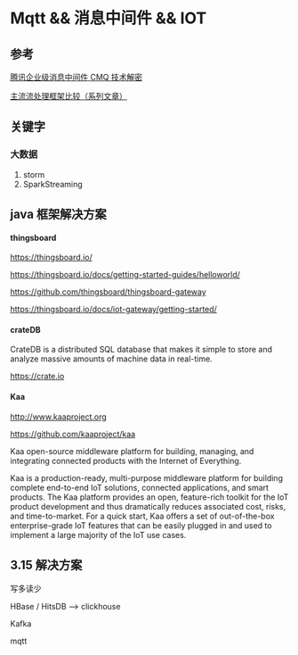 # Mqtt && 消息中间件 && IOT

## 参考

[腾讯企业级消息中间件 CMQ 技术解密](https://zhuanlan.zhihu.com/p/32553401)

[主流流处理框架比较（系列文章）
](http://www.infoq.com/cn/articles/comparison-of-main-stream-processing-framework)

## 关键字

### 大数据

1. storm
2. SparkStreaming


## java 框架解决方案

#### thingsboard

https://thingsboard.io/

https://thingsboard.io/docs/getting-started-guides/helloworld/

https://github.com/thingsboard/thingsboard-gateway

https://thingsboard.io/docs/iot-gateway/getting-started/

#### crateDB

CrateDB is a distributed SQL database that makes it simple to store and analyze massive amounts of machine data in real-time. 

https://crate.io

#### Kaa 

http://www.kaaproject.org

https://github.com/kaaproject/kaa

Kaa open-source middleware platform for building, managing, and integrating connected products with the Internet of Everything. 

Kaa is a production-ready, multi-purpose middleware platform for building complete end-to-end IoT solutions, connected applications, and smart products. The Kaa platform provides an open, feature-rich toolkit for the IoT product development and thus dramatically reduces associated cost, risks, and time-to-market. For a quick start, Kaa offers a set of out-of-the-box enterprise-grade IoT features that can be easily plugged in and used to implement a large majority of the IoT use cases.


## 3.15 解决方案

写多读少

HBase / HitsDB  --> clickhouse 

Kafka

mqtt
















